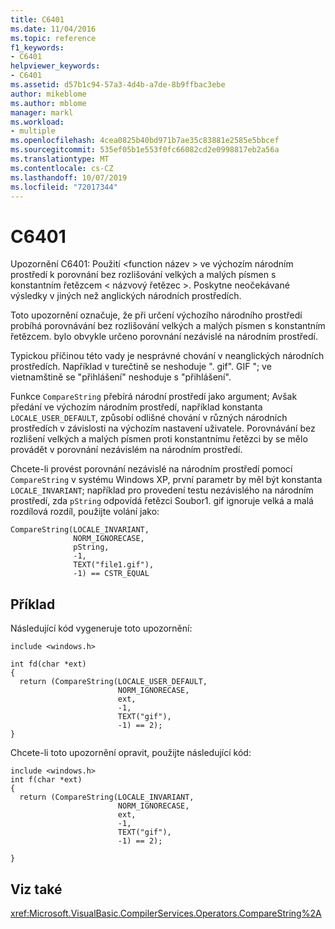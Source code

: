 ```yaml
---
title: C6401
ms.date: 11/04/2016
ms.topic: reference
f1_keywords:
- C6401
helpviewer_keywords:
- C6401
ms.assetid: d57b1c94-57a3-4d4b-a7de-8b9ffbac3ebe
author: mikeblome
ms.author: mblome
manager: markl
ms.workload:
- multiple
ms.openlocfilehash: 4cea0825b40bd971b7ae35c83881e2585e5bbcef
ms.sourcegitcommit: 535ef05b1e553f0fc66082cd2e0998817eb2a56a
ms.translationtype: MT
ms.contentlocale: cs-CZ
ms.lasthandoff: 10/07/2019
ms.locfileid: "72017344"
---
```

# <a name="c6401"></a>C6401
Upozornění C6401: Použití \<function název > ve výchozím národním prostředí k porovnání bez rozlišování velkých a malých písmen s konstantním řetězcem \< názvový řetězec >. Poskytne neočekávané výsledky v jiných než anglických národních prostředích.

 Toto upozornění označuje, že při určení výchozího národního prostředí probíhá porovnávání bez rozlišování velkých a malých písmen s konstantním řetězcem. bylo obvykle určeno porovnání nezávislé na národním prostředí.

 Typickou příčinou této vady je nesprávné chování v neanglických národních prostředích. Například v turečtině se neshoduje ". gif". GIF "; ve vietnamštině se "přihlášení" neshoduje s "přihlášení".

 Funkce `CompareString` přebírá národní prostředí jako argument; Avšak předání ve výchozím národním prostředí, například konstanta `LOCALE_USER_DEFAULT`, způsobí odlišné chování v různých národních prostředích v závislosti na výchozím nastavení uživatele. Porovnávání bez rozlišení velkých a malých písmen proti konstantnímu řetězci by se mělo provádět v porovnání nezávislém na národním prostředí.

 Chcete-li provést porovnání nezávislé na národním prostředí pomocí `CompareString` v systému Windows XP, první parametr by měl být konstanta `LOCALE_INVARIANT`; například pro provedení testu nezávislého na národním prostředí, zda `pString` odpovídá řetězci Soubor1. gif ignoruje velká a malá rozdílová rozdíl, použijte volání jako:

```
CompareString(LOCALE_INVARIANT,
              NORM_IGNORECASE,
              pString,
              -1,
              TEXT("file1.gif"),
              -1) == CSTR_EQUAL
```

## <a name="example"></a>Příklad
 Následující kód vygeneruje toto upozornění:

```
include <windows.h>

int fd(char *ext)
{
  return (CompareString(LOCALE_USER_DEFAULT,
                        NORM_IGNORECASE,
                        ext,
                        -1,
                        TEXT("gif"),
                        -1) == 2);
}
```

 Chcete-li toto upozornění opravit, použijte následující kód:

```
include <windows.h>
int f(char *ext)
{
  return (CompareString(LOCALE_INVARIANT,
                        NORM_IGNORECASE,
                        ext,
                        -1,
                        TEXT("gif"),
                        -1) == 2);

}
```

## <a name="see-also"></a>Viz také
 <xref:Microsoft.VisualBasic.CompilerServices.Operators.CompareString%2A>